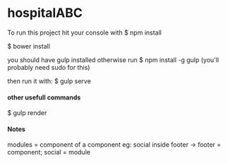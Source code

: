 # hospitalABC
To run this project hit your console with
$ npm install

$ bower install

you should have gulp installed otherwise run $ npm install -g gulp
(you'll probably need sudo for this)


then run it with: $ gulp serve

#### other usefull commands

$ gulp render

#### Notes

modules = component of a component
eg: social inside footer -> footer = component; social =  module
